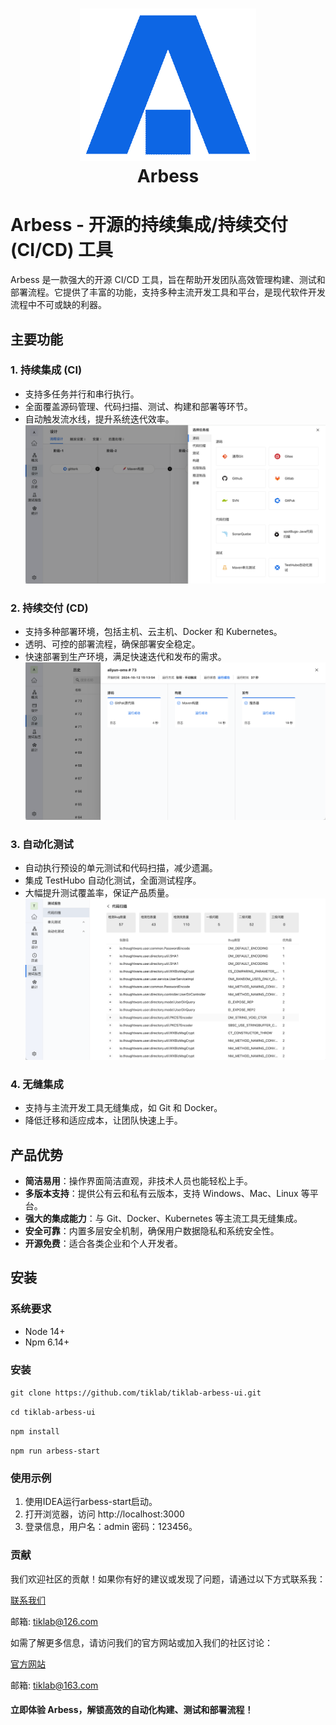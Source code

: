 <h1 align="center" style="border-bottom: none">
    <a href="https://arbess.tiklab.net/" target="_blank">
      <img alt="Arbess" src="./RElogo.png">
    </a>
    <br> Arbess 
</h1>

# Arbess - 开源的持续集成/持续交付 (CI/CD) 工具
Arbess 是一款强大的开源 CI/CD 工具，旨在帮助开发团队高效管理构建、测试和部署流程。它提供了丰富的功能，支持多种主流开发工具和平台，是现代软件开发流程中不可或缺的利器。

## 主要功能

### 1. 持续集成 (CI)
- 支持多任务并行和串行执行。
- 全面覆盖源码管理、代码扫描、测试、构建和部署等环节。
- 自动触发流水线，提升系统迭代效率。
  ![REdesign.png](REdesign.png)

### 2. 持续交付 (CD)
- 支持多种部署环境，包括主机、云主机、Docker 和 Kubernetes。
- 透明、可控的部署流程，确保部署安全稳定。
- 快速部署到生产环境，满足快速迭代和发布的需求。
![REhistory.png](REhistory.png)

### 3. 自动化测试
- 自动执行预设的单元测试和代码扫描，减少遗漏。
- 集成 TestHubo 自动化测试，全面测试程序。
- 大幅提升测试覆盖率，保证产品质量。
![REtest.png](REtest.png)

### 4. 无缝集成
- 支持与主流开发工具无缝集成，如 Git 和 Docker。
- 降低迁移和适应成本，让团队快速上手。

## 产品优势
- **简洁易用**：操作界面简洁直观，非技术人员也能轻松上手。
- **多版本支持**：提供公有云和私有云版本，支持 Windows、Mac、Linux 等平台。
- **强大的集成能力**：与 Git、Docker、Kubernetes 等主流工具无缝集成。
- **安全可靠**：内置多层安全机制，确保用户数据隐私和系统安全性。
- **开源免费**：适合各类企业和个人开发者。

## 安装

### 系统要求
- Node 14+
- Npm 6.14+

### 安装

`git clone https://github.com/tiklab/tiklab-arbess-ui.git`

`cd tiklab-arbess-ui`

`npm install`

`npm run arbess-start`

### 使用示例
1. 使用IDEA运行arbess-start启动。  
2. 打开浏览器，访问 http://localhost:3000
3. 登录信息，用户名：admin 密码：123456。


### 贡献
我们欢迎社区的贡献！如果你有好的建议或发现了问题，请通过以下方式联系我：

[联系我们](https://tiklab.net/account/workOrder/add)

邮箱: tiklab@126.com

如需了解更多信息，请访问我们的官方网站或加入我们的社区讨论：

[官方网站](https://www.tiklab.net)

邮箱: tiklab@163.com

#### 立即体验 Arbess，解锁高效的自动化构建、测试和部署流程！

